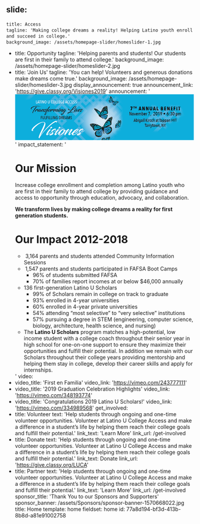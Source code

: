 slide:
  -
    title: Access
    tagline: 'Making college dreams a reality! Helping Latino youth enroll and succeed in college.'
    background_image: /assets/homepage-slider/homeslider-1.jpg
  -
    title: Opportunity
    tagline: 'Helping parents and students! Our students are first in their family to attend college.'
    background_image: /assets/homepage-slider/homeslider-2.jpg
  -
    title: 'Join Us'
    tagline: 'You can help! Volunteers and generous donations make dreams come true.'
    background_image: /assets/homepage-slider/homeslider-3.jpg
display_announcement: true
announcement_link: 'https://give.classy.org/Visiones2019'
announcement: '![visiones](/assets/homepage-announcement/visiones-banner.jpg)'
impact_statement: '<h1><strong>Our Mission</strong></h1><p>Increase college enrollment and completion among Latino youth who are first in their family to attend college by providing guidance and access to opportunity through education, advocacy, and collaboration.</p><p><strong>We transform lives by making college dreams a reality for first generation students.</strong></p><h1><strong>Our Impact 2012-2018</strong></h1><ul><li>&nbsp;3,164 parents and students attended Community Information Sessions</li><li><b>&nbsp;</b>1,547 parents and students participated in FAFSA Boot Camps<ul><li>96% of students submitted FAFSA</li><li>70% of families report incomes at or below $46,000 annually</li></ul></li></ul><ul><li>136 first-generation Latino U Scholars<ul><li>99% of Scholars remain in college on track to graduate</li><li>93% enrolled in 4-year universities</li><li>60% enrolled in 4-year private universities</li><li>54% attending “most selective” to “very selective” institutions</li><li>57% pursuing a degree in STEM (engineering, computer science, biology, architecture, health science, and nursing)</li></ul></li><li>The<strong>&nbsp;Latino U Scholars</strong>&nbsp;program matches a high-potential, low income student with a college coach throughout their senior year in high school for one-on-one support to ensure they maximize their opportunities and fulfill their potential. In addition we remain with our Scholars throughout their college years providing mentorship and helping them stay in college, develop their career skills and apply for internships.</li></ul>'
video:
  -
    video_title: 'First en Familia'
    video_link: 'https://vimeo.com/243777111'
  -
    video_title: '2019 Graduation Celebration Highlights'
    video_link: 'https://vimeo.com/348193774'
  -
    video_title: 'Congratulations 2019 Latino U Scholars!'
    video_link: 'https://vimeo.com/334989568'
get_involved:
  -
    title: Volunteer
    text: 'Help students through ongoing and one-time volunteer opportunities. Volunteer at Latino U College Access and make a difference in a student’s life by helping them reach their college goals and fulfill their potential.'
    link_text: 'Learn More'
    link_url: /get-involved
  -
    title: Donate
    text: 'Help students through ongoing and one-time volunteer opportunities. Volunteer at Latino U College Access and make a difference in a student’s life by helping them reach their college goals and fulfill their potential.'
    link_text: Donate
    link_url: 'https://give.classy.org/LUCA'
  -
    title: Partner
    text: 'Help students through ongoing and one-time volunteer opportunities. Volunteer at Latino U College Access and make a difference in a student’s life by helping them reach their college goals and fulfill their potential.'
    link_text: 'Learn More'
    link_url: /get-involved
sponsor_title: 'Thank You to our Sponsors and Supporters'
sponsor_banner: /assets/Sponsors/sponsor-banner-1570668022.jpg
title: Home
template: home
fieldset: home
id: 77a8d194-bf3d-413b-8b8d-a81e91002758
